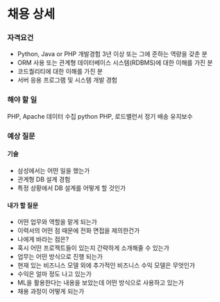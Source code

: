 # 채용 상세


### 자격요건
- Python, Java or PHP 개발경험 3년 이상 또는 그에 준하는 역량을 갖춘 분
- ORM 사용 또는 관계형 데이터베이스 시스템(RDBMS)에 대한 이해를 가진 분
- 코드퀄리티에 대한 이해를 가진 분
- 서버 응용 프로그램 및 시스템 개발 경험

### 해야 할 일
PHP, Apache 
데이터 수집 python
PHP, 로드밸런서
정기 배송 유지보수 

### 예상 질문
#### 기술
- 삼성에서는 어떤 일을 했는가
- 관계형 DB 설계 경험
- 특정 상황에서 DB 설계를 어떻게 할 것인가


#### 내가 할 질문
- 어떤 업무와 역할을 맡게 되는가
- 이력서의 어떤 점 때문에 전화 면접을 제의한건가
- 나에게 바라는 점은?
- 혹시 어떤 프로젝트들이 있는지 간략하게 소개해줄 수 있는가
- 업무는 어떤 방식으로 진행 되는가
- 현재 있는 비즈니스 모델 외에 추가적인 비즈니스 수익 모델은 무엇인가
- 수익은 얼마 정도 나고 있는가
- ML을 활용한다는 내용을 보았는데 어떤 방식으로 사용하고 있는가
- 채용 과정이 어떻게 되는가